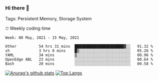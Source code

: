 ### Hi there 👋

Tags: Persistent Memory, Storage System

<!--

[![Anurag's github stats](https://github-readme-stats.vercel.app/api?username=wwyf)](https://github.com/anuraghazra/github-readme-stats)

[![Anurag's github stats](https://github-readme-stats.vercel.app/api?username=wwyf&count_private=true)](https://github.com/anuraghazra/github-readme-stats)


[![Top Langs](https://github-readme-stats.vercel.app/api/top-langs/?username=wwyf&count_private=true&&hide=jupyter%20notebook,html)](https://github.com/anuraghazra/github-readme-stats)



-->


⏱ Weekly coding time

<!--START_SECTION:waka-->
```text
Week: 08 May, 2021 - 15 May, 2021

Other          54 hrs 31 mins  ██████████████████████▓░░   91.32 % 
sh             3 hrs 8 mins    █▒░░░░░░░░░░░░░░░░░░░░░░░   05.26 % 
YAML           34 mins         ▒░░░░░░░░░░░░░░░░░░░░░░░░   00.96 % 
OpenEdge ABL   23 mins         ░░░░░░░░░░░░░░░░░░░░░░░░░   00.64 % 
Bash           20 mins         ░░░░░░░░░░░░░░░░░░░░░░░░░   00.58 % 
```
<!--END_SECTION:waka-->



[![Anurag's github stats](https://github-readme-stats.vercel.app/api?username=wwyf&count_private=true&show_icons=true&hide_border=true)](https://github.com/anuraghazra/github-readme-stats) [![Top Langs](https://github-readme-stats.vercel.app/api/top-langs/?username=wwyf&count_private=true&hide=jupyter%20notebook,html,OpenEdge%20ABL&langs_count=10&layout=compact&hide_border=true)](https://github.com/anuraghazra/github-readme-stats)

<!--

[![willianrod's wakatime stats](https://github-readme-stats.vercel.app/api/wakatime?username=wwyf)](https://github.com/anuraghazra/github-readme-stats)


-->
